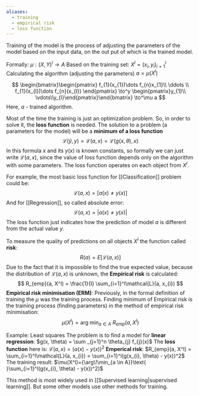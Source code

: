 ```yaml
---
aliases:
  - training
  - empirical risk
  - loss function
---
```

Training of the model is the process of adjusting the parameters of the model based on the input data, on the out put of which is the trained model.

Formally:
	$\mu : (X, Y)^l \to A$
Based on the training set: 
	$X^l=(x_{i}, y_{i})^l_{i=1}$
Calculating the algorithm (adjusting the parameters)
	$a = \mu(X^l)$

$$
\begin{bmatrix}\begin{pmatrix} f_{1}(x_{1})\dots f_{n}x_{1}\\
  \ddots \\
f_{1}(x_{l})\dots f_{n}(x_{l})
\end{pmatrix} \to^y \begin{pmatrix}y_{1}\\ \vdots\\y_{l}\end{pmatrix}\end{bmatrix} \to^\mu a
$$
Here, $a$ - trained algorithm.


Most of the time the training is just an optimization problem.
So, in order to solve it, the **loss function** is needed. The solution to a problem (a parameters for the model) will be a **minimum of a loss function**
$$
\mathcal{L}(\hat{y}, y) = \mathcal{L}(a, x) = \mathcal{L}(g(x, \theta), x)
$$
In this formula $x$ and its $y(x)$ is known constants, so formally we can just write $\mathcal{L}(a, x)$, since the value of loss function depends only on the algorithm with some parameters. The loss function operates on each object from $X^l$.

For example, the most basic loss function for [[Classification]] problem could be:
$$
\mathcal{L}(a, x) = [a(x) \neq y(x) ]
$$
And for [[Regression]], so called absolute error:
$$
\mathcal{L}(a, x) = |a(x) \neq y(x)|
$$
The loss function just indicates how the prediction of model $a$ is different from the actual value $y$.

To measure the quality of predictions on all objects $X^l$ the function called **risk**:
$$R(a) = E[\mathcal{L}(a, x)]$$
Due to the fact that it is impossible to find the true expected value, because the distribution of $\mathcal{L}(a, x)$ is unknown, the **Empirical risk** is calculated:
$$
R_{emp}(a, X^l) = \frac{1}{l} \sum_{i=1}^l\mathcal{L}(a, x_{i})
$$
**Empirical risk minimisation (ERM)**:
Previously, in the formal definition of training the $\mu$ was the training process. Finding  minimum of Empirical risk is the training process (finding parameters) in the method of empirical risk minimisation:
$$
\mu(X^l) = {\arg\!\min_{a \in A}}\text{ }R_{emp}(a, X^l)
$$

Example: Least squares
	The problem is to find a model for **linear regression**:
		$g(x, \theta) = \sum _{j=1}^n \theta_{j} f_{j}(x)$
	The **loss function** here is:
		$\mathcal{L}(a, x) = (a(x) - y(x))^2$
	**Emperical risk**:
		$R_{emp}(a, X^l) = \sum_{i=1}^l\mathcal{L}(a, x_{i}) = \sum_{i=1}^l(g(x_{i}, \theta) - y(x))^2$
	The training result:
		$\mu(X^l)={\arg\!\min_{a \in A}}\text{ }\sum_{i=1}^l(g(x_{i}, \theta) - y(x))^2)$

This method is most widely used in [[Supervised learning|supervised learning]]. But some other models use other methods for training.